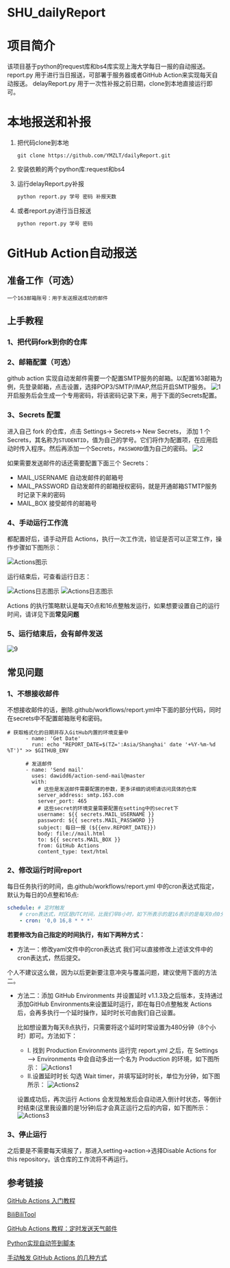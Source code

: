 # SHU_dailyReport

# 项目简介

  该项目基于python的request库和bs4库实现上海大学每日一报的自动报送。
  report.py 用于进行当日报送，可部署于服务器或者GitHub Action来实现每天自动报送。
  delayReport.py 用于一次性补报之前日期，clone到本地直接运行即可。


# 本地报送和补报

1. 把代码clone到本地

   ```
   git clone https://github.com/YMZLT/dailyReport.git
   ```
2. 安装依赖的两个python库:request和bs4
3. 运行delayReport.py补报
   ```python
   python report.py 学号 密码 补报天数
   ```
4. 或者report.py进行当日报送
   ```python
   python report.py 学号 密码
   ```

# GitHub Action自动报送

## 准备工作（可选）

    一个163邮箱账号：用于发送报送成功的邮件

##	上手教程

### 1、把代码fork到你的仓库

### 2、邮箱配置（可选）

  github action 实现自动发邮件需要一个配置SMTP服务的邮箱。以配置163邮箱为例，先登录邮箱，点击设置，选择POP3/SMTP/IMAP,然后开启SMTP服务。
 ![1](images/1.png)
  开启服务后会生成一个专用密码，将该密码记录下来，用于下面的Secrets配置。

### 3、Secrets 配置
进入自己 fork 的仓库，点击 Settings-> Secrets-> New Secrets， 添加 1 个 Secrets，其名称为`STUDENTID`，值为自己的学号。它们将作为配置项，在应用启动时传入程序。然后再添加一个Secrets，`PASSWORD`值为自己的密码。
![2](./images/2.png)

如果需要发送邮件的话还需要配置下面三个 Secrets：

  - MAIL_USERNAME 自动发邮件的邮箱号
  - MAIL_PASSWORD 自动发邮件的邮箱授权密码，就是开通邮箱STMTP服务时记录下来的密码
  - MAIL_BOX 接受邮件的邮箱号

### 4、手动运行工作流
都配置好后，请手动开启 Actions，执行一次工作流，验证是否可以正常工作，操作步骤如下图所示：

![Actions图示](./images/3.png)

运行结束后，可查看运行日志：

![Actions日志图示](./images/4.png)
![Actions日志图示](./images/5.png)

Actions 的执行策略默认是每天0点和16点整触发运行，如果想要设置自己的运行时间，请详见下面**常见问题**

### 5、运行结束后，会有邮件发送
![9](images/9.png)

## 常见问题

### 1、不想接收邮件

不想接收邮件的话，删除.github/workflows/report.yml中下面的部分代码，同时在secrets中不配置邮箱账号和密码。
```
# 获取格式化的日期并存入GitHub内置的环境变量中
      - name: 'Get Date'
        run: echo "REPORT_DATE=$(TZ=':Asia/Shanghai' date '+%Y-%m-%d %T')" >> $GITHUB_ENV
      
      # 发送邮件
      - name: 'Send mail'
        uses: dawidd6/action-send-mail@master
        with:
          # 这些是发送邮件需要配置的参数，更多详细的说明请访问具体的仓库
          server_address: smtp.163.com
          server_port: 465
          # 这些secret的环境变量需要配置在setting中的secret下
          username: ${{ secrets.MAIL_USERNAME }}
          password: ${{ secrets.MAIL_PASSWORD }}
          subject: 每日一报 (${{env.REPORT_DATE}})
          body: file://mail.html
          to: ${{ secrets.MAIL_BOX }}
          from: GitHub Actions
          content_type: text/html
```
### 2、修改运行时间report
每日任务执行的时间，由.github/workflows/report.yml 中的cron表达式指定，默认为每日的0点整和16点:

```yml
schedule: # 定时触发
    # cron表达式，时区是UTC时间，比我们早8小时，如下所表示的是16表示的是每天0点0分
    - cron: '0,0 16,8 * * *'
```

**若要修改为自己指定的时间执行，有如下两种方式：**

- 方法一：修改yaml文件中的cron表达式
  我们可以直接修改上述该文件中的cron表达式，然后提交。

个人不建议这么做，因为以后更新要注意冲突与覆盖问题，建议使用下面的方法二。

- 方法二：添加 GitHub Environments 并设置延时
  v1.1.3及之后版本，支持通过添加GitHub Environments来设置延时运行，即在每日0点整触发 Actions 后，会再多执行一个延时操作，延时时长可由我们自己设置。

  比如想设置为每天8点执行，只需要将这个延时时常设置为480分钟（8个小时）即可。方法如下：

  - Ⅰ. 找到 Production Environments
    		运行完 report.yml 之后，在 Settings ——> Environments 中会自动多出一个名为 Production 的环境，如下图所示：
    ![Actions1](./images/6.png)
  - Ⅱ.设置延时时长
    勾选 Wait timer，并填写延时时长，单位为分钟，如下图所示：
    ![Actions2](./images/7.png)

  设置成功后，再次运行 Actions 会发现触发后会自动进入倒计时状态，等倒计时结束(这里我设置的是1分钟)后才会真正运行之后的内容，如下图所示：
  ![Actions3](./images/8.png)

### 3、停止运行

之后要是不需要每天填报了，那进入setting->action->选择Disable Actions for this repository。该仓库的工作流将不再运行。

## 参考链接

[GitHub Actions 入门教程](http://www.ruanyifeng.com/blog/2019/09/getting-started-with-github-actions.html)

[BiliBiliTool](https://github.com/RayWangQvQ/BiliBiliTool)

[GitHub Actions 教程：定时发送天气邮件](http://www.ruanyifeng.com/blog/2019/12/github_actions.html)

[Python实现自动签到脚本](https://blog.csdn.net/ydydyd00/article/details/80882183)

[手动触发 GitHub Actions 的几种方式](https://p3terx.com/archives/github-actions-manual-trigger.html)




